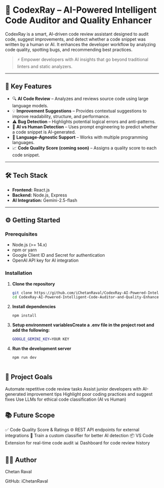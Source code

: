 # 🚀 CodexRay – AI-Powered Intelligent Code Auditor and Quality Enhancer

CodexRay is a smart, AI-driven code review assistant designed to audit code, suggest improvements, and detect whether a code snippet was written by a human or AI. It enhances the developer workflow by analyzing code quality, spotting bugs, and recommending best practices.

> ⚡ Empower developers with AI insights that go beyond traditional linters and static analyzers.

---

## 🧠 Key Features

- 🔍 **AI Code Review** – Analyzes and reviews source code using large language models.
- 💡 **Improvement Suggestions** – Provides contextual suggestions to improve readability, structure, and performance.
- ⚠️ **Bug Detection** – Highlights potential logical errors and anti-patterns.
- 🧾 **AI vs Human Detection** – Uses prompt engineering to predict whether a code snippet is AI-generated.
- 🧪 **Language-Agnostic Support** – Works with multiple programming languages.
- 📈 **Code Quality Score (coming soon)** – Assigns a quality score to each code snippet.

---

## 🛠 Tech Stack

- **Frontend:** React.js
- **Backend:** Node.js, Express
- **AI Integration:** Gemini-2.5-flash

---

## ⚙️ Getting Started

### Prerequisites
- Node.js (>= 14.x)
- npm or yarn
- Google Client ID and Secret for authentication
- OpenAI API key for AI integration

### Installation

1. **Clone the repository**
   ```bash
   git clone https://github.com/iChetanRaval/CodexRay-AI-Powered-Intelligent-Code-Auditor-and-Quality-Enhancer
   cd CodexRay-AI-Powered-Intelligent-Code-Auditor-and-Quality-Enhancer


2. **Install dependencies**
   ```bash
   npm install


3. **Setup environment variablesCreate a .env file in the project root and add the following:**
   ```bash
   GOOGLE_GEMINI_KEY=YOUR KEY


4. **Run the development server**
   ```bash
   npm run dev



## 📌 Project Goals
Automate repetitive code review tasks
Assist junior developers with AI-generated improvement tips
Highlight poor coding practices and suggest fixes
Use LLMs for ethical code classification (AI vs Human)


## 📚 Future Scope

✅ Code Quality Score & Ratings
🌐 REST API endpoints for external integrations
🧠 Train a custom classifier for better AI detection
📦 VS Code Extension for real-time code audit
📊 Dashboard for code review history


## 👨‍💻 Author
Chetan Raval  

GitHub: iChetanRaval 
